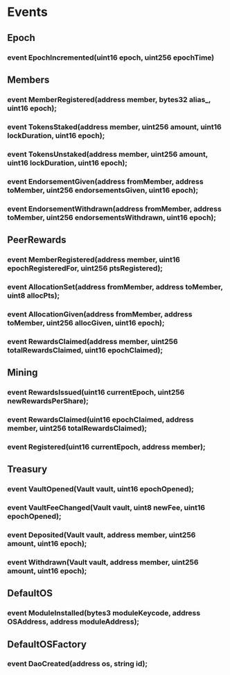 # Events

## Epoch
### event EpochIncremented(uint16 epoch, uint256 epochTime)

## Members
### event MemberRegistered(address member, bytes32 alias_, uint16 epoch);
### event TokensStaked(address member, uint256 amount, uint16 lockDuration, uint16 epoch);
### event TokensUnstaked(address member, uint256 amount, uint16 lockDuration, uint16 epoch);
### event EndorsementGiven(address fromMember, address toMember, uint256 endorsementsGiven, uint16 epoch);
### event EndorsementWithdrawn(address fromMember, address toMember, uint256 endorsementsWithdrawn, uint16 epoch);

## PeerRewards
### event MemberRegistered(address member, uint16 epochRegisteredFor, uint256 ptsRegistered);
### event AllocationSet(address fromMember, address toMember, uint8 allocPts);
### event AllocationGiven(address fromMember, address toMember, uint256 allocGiven, uint16 epoch);
### event RewardsClaimed(address member, uint256 totalRewardsClaimed, uint16 epochClaimed);

## Mining
### event RewardsIssued(uint16 currentEpoch, uint256 newRewardsPerShare);
### event RewardsClaimed(uint16 epochClaimed, address member, uint256 totalRewardsClaimed);
### event Registered(uint16 currentEpoch, address member);

## Treasury
### event VaultOpened(Vault vault, uint16 epochOpened);
### event VaultFeeChanged(Vault vault, uint8 newFee, uint16 epochOpened);
### event Deposited(Vault vault, address member, uint256 amount, uint16 epoch);
### event Withdrawn(Vault vault, address member, uint256 amount, uint16 epoch);

## DefaultOS
### event ModuleInstalled(bytes3 moduleKeycode, address OSAddress, address moduleAddress);

## DefaultOSFactory
### event DaoCreated(address os, string id);